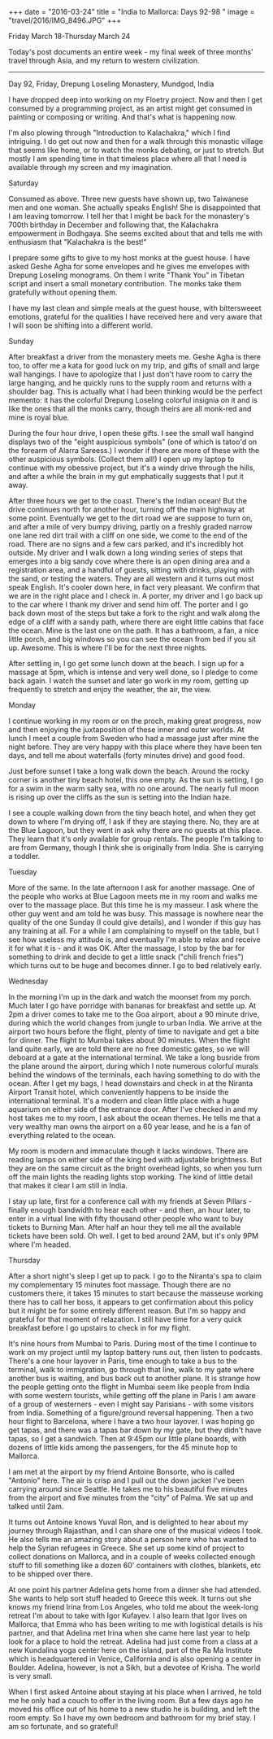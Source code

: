 +++
date = "2016-03-24"
title = "India to Mallorca: Days 92-98                   "
image = "travel/2016/IMG_8496.JPG"
+++

Friday March 18-Thursday March 24

Today's post documents an entire week - my final week of three months' travel through Asia, and my return to western civilization.

* * *

Day 92, Friday, Drepung Loseling Monastery, Mundgod, India

I have dropped deep into working on my Floetry project. Now and then I get consumed by a programming project, as an artist might get consumed in painting or composing or writing. And that's what is happening now.

I'm also plowing through "Introduction to Kalachakra," which I find intriguing. I do get out now and then for a walk through this monastic village that seems like home, or to watch the monks debating, or just to stretch. But mostly I am spending time in that timeless place where all that I need is available through my screen and my imagination.

Saturday

Consumed as above. Three new guests have shown up, two Taiwanese men and one woman. She actually speaks English! She is disappointed that I am leaving tomorrow. I tell her that I might be back for the monastery's 700th birthday in December and following that, the Kalachakra empowerment in Bodhgaya. She seems excited about that and tells me with enthusiasm that "Kalachakra is the best!"

I prepare some gifts to give to my host monks at the guest house. I have asked Geshe Agha for some envelopes and he gives me envelopes with Drepung Loseling monograms. On them I write "Thank You" in Tibetan script and insert a small monetary contribution. The monks take them gratefully without opening them.

I have my last clean and simple meals at the guest house, with bittersweeet emotions, grateful for the qualities I have received here and very aware that I will soon be shifting into a different world.

Sunday

After breakfast a driver from the monastery meets me. Geshe Agha is there too, to offer me a kata for good luck on my trip, and gifts of small and large wall hangings. I have to apologize that I just don't have room to carry the large hanging, and he quickly runs to the supply room and returns with a shoulder bag. This is actually what I had been thinking would be the perfect memento: it has the colorful Drepung Loseling colorful insignia on it and is like the ones that all the monks carry, though theirs are all monk-red and mine is royal blue.

During the four hour drive, I open these gifts. I see the small wall hangind displays two of the "eight auspicious symbols" (one of which is tatoo'd on the forearm of Alarra Sareess.) I wonder if there are more of these with the other auspicious symbols. (Collect them all!) I open up my laptop to continue with my obessive project, but it's a windy drive through the hills, and after a while the brain in my gut emphatically suggests that I put it away.

After three hours we get to the coast. There's the Indian ocean! But the drive continues north for another hour, turning off the main highway at some point. Eventually we get to the dirt road we are suppose to turn on, and after a mile of very bumpy driving, partly on a freshly graded narrow one lane red dirt trail with a cliff on one side, we come to the end of the road. There are no signs and a few cars parked, and it's incredibly hot outside. My driver and I walk down a long winding series of steps that emerges into a big sandy cove where there is an open dining area and a registration area, and a handful of guests, sitting with drinks, playing with the sand, or testing the waters. They are all western and it turns out most speak English. It's cooler down here, in fact very pleasant. We confirm that we are in the right place and I check in. A porter, my driver and I go back up to the car where I thank my driver and send him off. The porter and I go back down most of the steps but take a fork to the right and walk along the edge of a cliff with a sandy path, where there are eight little cabins that face the ocean. Mine is the last one on the path. It has a bathroom, a fan, a nice little porch, and big windows so you can see the ocean from bed if you sit up. Awesome. This is where I'll be for the next three nights.

After settling in, I go get some lunch down at the beach. I sign up for a massage at 5pm, which is intense and very well done, so I pledge to come back again. I watch the sunset and later go work in my room, getting up frequently to stretch and enjoy the weather, the air, the view.

Monday

I continue working in my room or on the proch, making great progress, now and then enjoying the juxtaposition of these inner and outer worlds. At lunch I meet a couple from Sweden who had a massage just after mine the night before. They are very happy with this place where they have been ten days, and tell me about waterfalls (forty minutes drive) and good food.

Just before sunset I take a long walk down the beach. Around the rocky corner is another tiny beach hotel, this one empty. As the sun is setting, I go for a swim in the warm salty sea, with no one around. The nearly full moon is rising up over the cliffs as the sun is setting into the Indian haze.

I see a couple walking down from the tiny beach hotel, and when they get down to where I'm drying off, I ask if they are staying there. No, they are at the Blue Lagoon, but they went in ask why there are no guests at this place. They learn that it's only available for group rentals. The people I'm talking to are from Germany, though I think she is originally from India. She is carrying a toddler.

Tuesday

More of the same. In the late afternoon I ask for another massage. One of the people who works at Blue Lagoon meets me in my room and walks me over to the massage place. But this time he is my masseur. I ask where the other guy went and am told he was busy. This massage is nowhere near the quality of the one Sunday (I could give details), and I wonder if this guy has any training at all. For a while I am complaining to myself on the table, but I see how useless my attitude is, and eventually I'm able to relax and receive it for what it is - and it was OK. After the massage, I stop by the bar for something to drink and decide to get a little snack ("chili french fries") which turns out to be huge and becomes dinner. I go to bed relatively early.

Wednesday

In the morning I'm up in the dark and watch the moonset from my porch. Much later I go have porridge with bananas for breakfast and settle up. At 2pm a driver comes to take me to the Goa airport, about a 90 minute drive, during which the world changes from jungle to urban India. We arrive at the airport two hours before the flight, plenty of time to navigate and get a bite for dinner. The flight to Mumbai takes about 90 minutes. When the flight land quite early, we are told there are no free domestic gates, so we will deboard at a gate at the international terminal. We take a long busride from the plane around the airport, during which I note numerous colorful murals behind the windows of the terminals, each having something to do with the ocean. After I get my bags, I head downstairs and check in at the Niranta Airport Transit hotel, which conveniently happens to be inside the international terminal. It's a modern and clean little place with a huge aquarium on either side of the entrance door. After I've checked in and my host takes me to my room, I ask about the ocean themes. He tells me that a very wealthy man owns the airport on a 60 year lease, and he is a fan of everything related to the ocean.

My room is modern and immaculate though it lacks windows. There are reading lamps on either side of the king bed with adjustable brightness. But they are on the same circuit as the bright overhead lights, so when you turn off the main lights the reading lights stop working. The kind of little detail that makes it clear I am still in India.

I stay up late, first for a conference call with my friends at Seven Pillars - finally enough bandwidth to hear each other - and then, an hour later, to enter in a virtual line with fifty thousand other people who want to buy tickets to Burning Man. After half an hour they tell me all the available tickets have been sold. Oh well. I get to bed around 2AM, but it's only 9PM where I'm headed.

Thursday

After a short night's sleep I get up to pack. I go to the Niranta's spa to claim my complementary 15 minutes foot massage. Though there are no customers there, it takes 15 minutes to start because the masseuse working there has to call her boss, it appears to get confirmation about this policy but it might be for some entirely different reason. But I'm so happy and grateful for that moment of relazation. I still have time for a very quick breakfast before I go upstairs to check in for my flight.

It's nine hours from Mumbai to Paris. During most of the time I continue to work on my project until my laptop battery runs out, then listen to podcasts. There's a one hour layover in Paris, time enough to take a bus to the terminal, walk to immigration, go through that line, walk to my gate where another bus is waiting, and bus back out to another plane. It is strange how the people getting onto the flight in Mumbai seem like people from India with some western tourists, while getting off the plane in Paris I am aware of a group of westerners - even I might say Parisians - with some visitors from India. Something of a figure/ground reversal happening. Then a two hour flight to Barcelona, where I have a two hour layover. I was hoping go get tapas, and there was a tapas bar down by my gate, but they didn't have tapas, so I get a sandwich. Then at 9:45pm our little plane boards, with dozens of little kids among the passengers, for the 45 minute hop to Mallorca.

I am met at the airport by my friend Antoine Bonsorte, who is called "Antonio" here. The air is crisp and I pull out the down jacket I've been carrying around since Seattle. He takes me to his beautiful five minutes from the airport and five minutes from the "city" of Palma. We sat up and talked until 2am.

It turns out Antoine knows Yuval Ron, and is delighted to hear about my journey through Rajasthan, and I can share one of the musical videos I took. He also tells me an amazing story about a person here who has wanted to help the Syrian refugees in Greece. She set up some kind of project to collect donations on Mallorca, and in a couple of weeks collected enough stuff to fill something like a dozen 60' containers with clothes, blankets, etc to be shipped over there.

At one point his partner Adelina gets home from a dinner she had attended. She wants to help sort stuff headed to Greece this week. It turns out she knows my friend Irina from Los Angeles, who told me about the week-long retreat I'm about to take with Igor Kufayev. I also learn that Igor lives on Mallorca, that Emma who has been writing to me with logistical details is his partner, and that Adelina met Irina when she came here last year to help look for a place to hold the retreat. Adelina had just come from a class at a new Kundalina yoga center here on the island, part of the Ra Ma Institute which is headquartered in Venice, California and is also opening a center in Boulder. Adelina, however, is not a Sikh, but a devotee of Krisha. The world is very small.

When I first asked Antoine about staying at his place when I arrived, he told me he only had a couch to offer in the living room. But a few days ago he moved his office out of his home to a new studio he is building, and left the room empty. So I have my own bedroom and bathroom for my brief stay. I am so fortunate, and so grateful!
